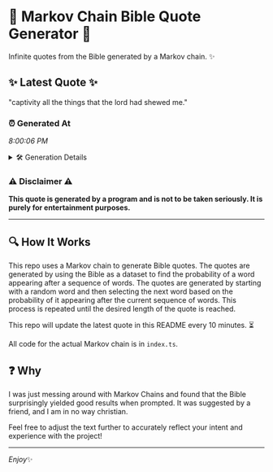 # 📖 Markov Chain Bible Quote Generator 📖

Infinite quotes from the Bible generated by a Markov chain. ✨

## ✨ Latest Quote ✨
"captivity all the things that the lord had shewed me."

### ⏰ Generated At
*8:00:06 PM*

<details>
    <summary>🛠️ Generation Details</summary>
    <p>
        <strong>🌱 Seed:</strong> captivity<br>
        <strong>🔄 Iterations:</strong> 9<br>
        <strong>📜 Context History:</strong><br>[ captivity ]: all<br>[ captivity, all ]: the<br>[ captivity, all, the ]: things<br>[ captivity, all, the, things ]: that<br>[ captivity, all, the, things, that ]: the<br>[ captivity, all, the, things, that, the ]: lord<br>[ all, the, things, that, the, lord ]: had<br>[ the, things, that, the, lord, had ]: shewed<br>[ things, that, the, lord, had, shewed ]: me.<br>
    </p>
</details>

### ⚠️ Disclaimer ⚠️
**This quote is generated by a program and is not to be taken seriously. It is purely for entertainment purposes.**

---

## 🔍 How It Works

This repo uses a Markov chain to generate Bible quotes. The quotes are generated by using the Bible as a dataset to find the probability of a word appearing after a sequence of words. The quotes are generated by starting with a random word and then selecting the next word based on the probability of it appearing after the current sequence of words. This process is repeated until the desired length of the quote is reached.

This repo will update the latest quote in this README every 10 minutes. ⏳

All code for the actual Markov chain is in `index.ts`.

## ❓ Why

I was just messing around with Markov Chains and found that the Bible surprisingly yielded good results when prompted. 
It was suggested by a friend, and I am in no way christian.

Feel free to adjust the text further to accurately reflect your intent and experience with the project!

---

*Enjoy*✨
